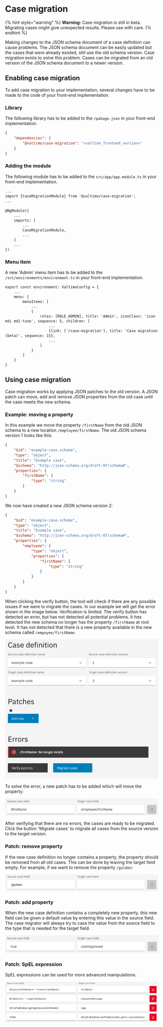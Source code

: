 # Case migration

{% hint style="warning" %}
**Warning:** Case migration is still in beta. Migrating cases might give unexpected results. Please use with care.
{% endhint %}

Making changes to the JSON schema document of a case definition can cause problems. The JSON schema document can be easily updated but the cases that were already existed, still use the old schema version. Case migration exists to solve this problem. Cases can be migrated from an old version of the JSON schema document to a newer version.

## Enabling case migration

To add case migration to your implementation, several changes have to be made to the code of your front-end implementation.

### Library

The following library has to be added to the `/pakage.json` in your front-end implementation.

```json
{
    "dependencies": {
        "@valtimo/case-migration": "<valtimo_frontend_version>"
    }
}
```

### Adding the module

The following module has to be added to the `src/app/app.module.ts` in your front-end implementation.

```
...
import {CaseMigrationModule} from '@valtimo/case-migration';
...

@NgModule({
    ...
    imports: [
        ...
        CaseMigrationModule,
        ...
    ]
    ...
})
```

### Menu item

A new 'Admin' menu item has to be added to the `/src/environments/environment.ts` in your front-end implementation.

```
export const environment: ValtimoConfig = {
    ...
    menu: {
        menuItems: [
            ...
            {
                roles: [ROLE_ADMIN], title: 'Admin', iconClass: 'icon mdi mdi-tune', sequence: 5, children: [
                    ...
                    {link: ['/case-migration'], title: 'Case migration (beta)', sequence: 15},
                    ...
                ]
            }
        ]
    }
}
```

## Using case migration

Case migration works by applying JSON patches to the old version. A JSON patch can move, add and remove JSON properties from the old case until the case meets the new schema.

### Example: moving a property

In this example we move the property `/firstName` from the old JSON schema to a new location `/employee/firstName`. The old JSON schema version 1 looks like this:

```json
{
    "$id": "example-case.schema",
    "type": "object",
    "title": "Example case",
    "$schema": "http://json-schema.org/draft-07/schema#",
    "properties": {
        "firstName": {
            "type": "string"
        }
    }
}
```

We now have created a new JSON schema version 2:

```json
{
    "$id": "example-case.schema",
    "type": "object",
    "title": "Example case",
    "$schema": "http://json-schema.org/draft-07/schema#",
    "properties": {
        "employee": {
            "type": "object",
            "properties": {
                "firstName": {
                    "type": "string"
                }
            }
        }
    }
}
```

When clicking the verify button, the tool will check if there are any possible issues if we were to migrate the cases. In our example we will get the error shown in the image below. Verification is limited. The verify button has detected an error, but has not detected all potential problems. It _has_ detected the new schema no longer has the property `/firstName` at root level. It has _not_ detected that there is a new property available in the new schema called `/empoyee/firstName`.

![case-migration-move-error](../../../.gitbook/assets/case-migration-move-error.png)

To solve the error, a new patch has to be added which will move the property:

![patch-move-property.png](../../../.gitbook/assets/patch-move-property.png)

After verifying that there are no errors, the cases are ready to be migrated. Click the button 'Migrate cases' to migrate all cases from the source version to the target version.

### Patch: remove property

If the new case definition no longer contains a property, the property should be removed from all old cases. This can be done by leaving the target field empty. For example, if we want to remove the property `/gulden`:

![patch-remove-property.png](../../../.gitbook/assets/patch-remove-property.png)

### Patch: add property

When the new case definition contains a completely new property, this new field can be given a default value by entering this value in the source field. The case migrator will always try to case the value from the source field to the type that is needed for the target field.

![patch-add-property.png](../../../.gitbook/assets/patch-add-property.png)

### Patch: SpEL expression

SpEL expressions can be used for more advanced manipulations.

![patch-spel-expressions.png](../../../.gitbook/assets/patch-spel-expressions.png)

